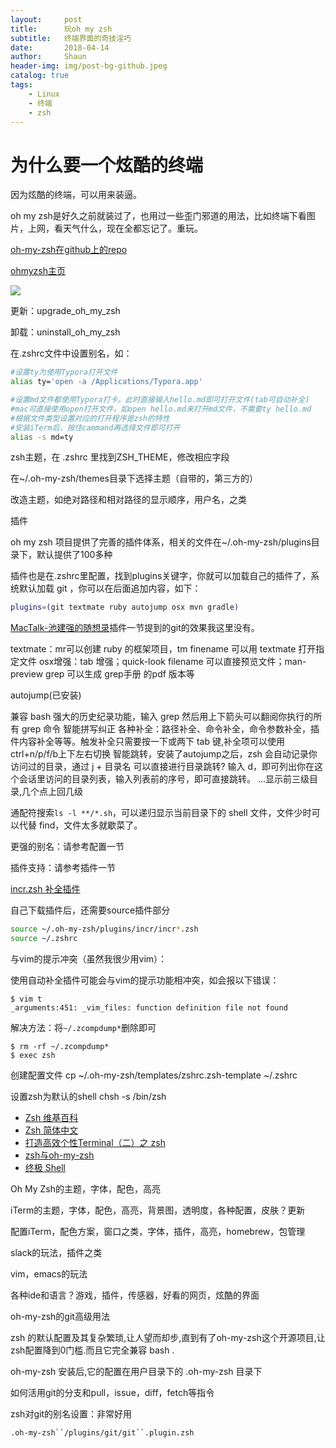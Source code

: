 ```yaml
---
layout:     post
title:      玩oh my zsh
subtitle:   终端界面的奇技淫巧
date:       2018-04-14
author:     Shaun
header-img: img/post-bg-github.jpeg
catalog: true
tags:
    - Linux
    - 终端
    - zsh
---
```

# 为什么要一个炫酷的终端
因为炫酷的终端，可以用来装逼。

oh my zsh是好久之前就装过了，也用过一些歪门邪道的用法，比如终端下看图片，上网，看天气什么，现在全都忘记了。重玩。

[oh-my-zsh在github上的repo](https://github.com/robbyrussell/oh-my-zsh)

[ohmyzsh主页](http://ohmyz.sh/)

![](http://ohmyz.sh/img/OMZLogo_BnW.png)

更新：upgrade_oh_my_zsh

卸载：uninstall_oh_my_zsh





在.zshrc文件中设置别名，如：

```bash
#设置ty为使用Typora打开文件
alias ty='open -a /Applications/Typora.app'

#设置md文件都使用Typora打卡。此时直接输入hello.md即可打开文件(tab可自动补全)
#mac可直接使用open打开文件，如open hello.md来打开md文件，不需要ty hello.md
#根据文件类型设置对应的打开程序是zsh的特性
#安装iTerm后，按住cammand再选择文件即可打开
alias -s md=ty
```



zsh主题，在 .zshrc 里找到ZSH_THEME，修改相应字段

在~/.oh-my-zsh/themes目录下选择主题（自带的，第三方的）

改造主题，如绝对路径和相对路径的显示顺序，用户名，之类



插件

oh my zsh 项目提供了完善的插件体系，相关的文件在~/.oh-my-zsh/plugins目录下，默认提供了100多种

插件也是在.zshrc里配置，找到plugins关键字，你就可以加载自己的插件了，系统默认加载 git ，你可以在后面追加内容，如下：

```bash
plugins=(git textmate ruby autojump osx mvn gradle)
```

[MacTalk-池建强的随想录](http://macshuo.com/?p=676)插件一节提到的git的效果我这里没有。

textmate：mr可以创建 ruby 的框架项目，tm finename 可以用 textmate 打开指定文件
osx增强：tab 增强；quick-look filename 可以直接预览文件；man-preview grep 可以生成 grep手册 的pdf 版本等

autojump(已安装)

兼容 bash
强大的历史纪录功能，输入 grep 然后用上下箭头可以翻阅你执行的所有 grep 命令
智能拼写纠正
各种补全：路径补全、命令补全，命令参数补全，插件内容补全等等。触发补全只需要按一下或两下 tab 键,补全项可以使用 ctrl+n/p/f/b上下左右切换
智能跳转，安装了autojump之后，zsh 会自动记录你访问过的目录，通过 j + 目录名 可以直接进行目录跳转?
输入 d，即可列出你在这个会话里访问的目录列表，输入列表前的序号，即可直接跳转。
...显示前三级目录,几个点上回几级

通配符搜索`ls -l **/*.sh`，可以递归显示当前目录下的 shell 文件，文件少时可以代替 find，文件太多就歇菜了。

更强的别名：请参考配置一节

插件支持：请参考插件一节



[incr.zsh 补全插件](https://link.jianshu.com/?t=http://mimosa-pudica.net/zsh-incremental.html)

自己下载插件后，还需要source插件部分

```bash
source ~/.oh-my-zsh/plugins/incr/incr*.zsh
source ~/.zshrc   
```



与vim的提示冲突（虽然我很少用vim）：

使用自动补全插件可能会与vim的提示功能相冲突，如会报以下错误：

```
$ vim t
_arguments:451: _vim_files: function definition file not found
```

解决方法：将`~/.zcompdump*`删除即可

```
$ rm -rf ~/.zcompdump*
$ exec zsh
```



创建配置文件
cp ~/.oh-my-zsh/templates/zshrc.zsh-template ~/.zshrc

设置zsh为默认的shell
chsh -s /bin/zsh



- [Zsh 维基百科](https://link.jianshu.com/?t=https://zh.wikipedia.org/wiki/Z_shell)
- [Zsh 简体中文](https://link.jianshu.com/?t=https://wiki.archlinux.org/index.php/Zsh_(%E7%AE%80%E4%BD%93%E4%B8%AD%E6%96%87))
- [打造高效个性Terminal（二）之 zsh](https://link.jianshu.com/?t=http://huang-jerryc.com/2016/08/11/%E6%89%93%E9%80%A0%E9%AB%98%E6%95%88%E4%B8%AA%E6%80%A7Terminal%EF%BC%88%E4%BA%8C%EF%BC%89%E4%B9%8B%20zsh/)
- [zsh与oh-my-zsh](https://link.jianshu.com/?t=http://www.cnblogs.com/zhepama/p/4044824.html)
- [终极 Shell](https://link.jianshu.com/?t=http://macshuo.com/?p=676)









Oh My Zsh的主题，字体，配色，高亮

iTerm的主题，字体，配色，高亮，背景图，透明度，各种配置，皮肤？更新



配置iTerm，配色方案，窗口之类，字体，插件，高亮，homebrew，包管理

slack的玩法，插件之类

vim，emacs的玩法

各种ide和语言？游戏，插件，传感器，好看的网页，炫酷的界面



oh-my-zsh的git高级用法



zsh 的默认配置及其复杂繁琐,让人望而却步,直到有了oh-my-zsh这个开源项目,让zsh配置降到0门槛.而且它完全兼容 bash .

oh-my-zsh 安装后,它的配置在用户目录下的 .oh-my-zsh 目录下



如何活用git的分支和pull，issue，diff，fetch等指令



zsh对git的别名设置：非常好用

`.oh-my-zsh``/plugins/git/git``.plugin.zsh`











